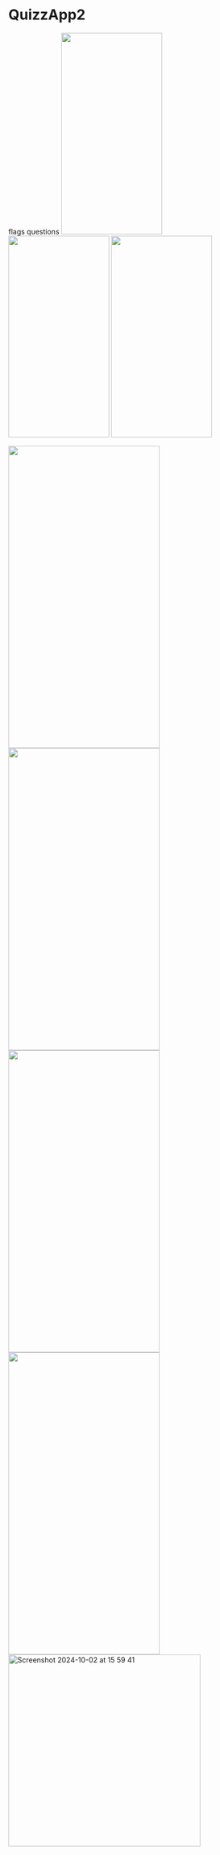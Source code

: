 # QuizzApp2
flags questions
<img src=https://user-images.githubusercontent.com/81194285/139747372-6d918da5-c9b5-48aa-a60c-4499d7ad702a.png width="200" height="400">
<img src=https://user-images.githubusercontent.com/81194285/139747436-66ef5cf1-b6b3-4c6d-a876-b092d4ecc1b0.png width="200" height="400">
<img src=https://user-images.githubusercontent.com/81194285/139928623-7f71cf56-9eaf-4eba-bf5d-319fbca80dfb.png width="200" height="400">

<img width="300" height="600" src=https://github.com/user-attachments/assets/0d7139a0-7c8c-4dbb-aa62-7978d911e0f6.png>
<img width="300" height="600" src=https://github.com/user-attachments/assets/de0c8b17-648b-43fe-9d3b-a9396e110f56.png>
<img width="300" height="600" src=https://github.com/user-attachments/assets/8a84cc98-d441-4e1f-91aa-d02f20ef5b86.png>
<img width="300" height="600" src=https://github.com/user-attachments/assets/cddc47fe-1ea0-42d4-9251-5e2e86648498.png>

<img width="381" alt="Screenshot 2024-10-02 at 15 59 41" src="https://github.com/user-attachments/assets/dfa791fd-24f5-4650-9fe4-ea9a29b05414">
